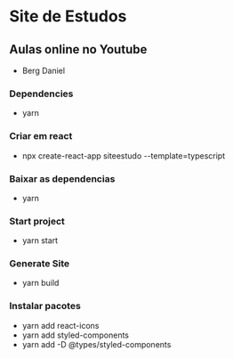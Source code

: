 # Site de Estudos

## Aulas online no Youtube

- Berg Daniel

### Dependencies

- yarn

### Criar em react

- npx create-react-app siteestudo --template=typescript

### Baixar as dependencias

- yarn

### Start project

- yarn start

### Generate Site

- yarn build

### Instalar pacotes

- yarn add react-icons
- yarn add styled-components
- yarn add -D @types/styled-components
